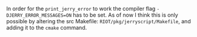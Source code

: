 In order for the `print_jerry_error` to work the compiler flag `-DJERRY_ERROR_MESSAGES=ON` has to be set. 
As of now I think this is only possible by altering the src Makefile: `RIOT/pkg/jerryscript/Makefile`, and adding it to the `cmake` command.